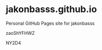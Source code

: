 # jakonbasss.github.io
Personal GitHub Pages site for jakonbasss


























































zaoShYFHWZ

NY2D4
